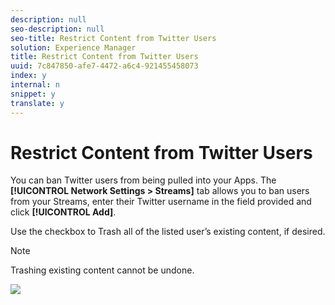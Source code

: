 ```yaml
---
description: null
seo-description: null
seo-title: Restrict Content from Twitter Users
solution: Experience Manager
title: Restrict Content from Twitter Users
uuid: 7c847850-afe7-4472-a6c4-921455458073
index: y
internal: n
snippet: y
translate: y
---
```


# Restrict Content from Twitter Users

You can ban Twitter users from being pulled into your Apps. The **[!UICONTROL  Network Settings > Streams]** tab allows you to ban users from your Streams, enter their Twitter username in the field provided and click **[!UICONTROL  Add]**.

Use the checkbox to Trash all of the listed user’s existing content, if desired. 

>[!NOTE]
>
>Trashing existing content cannot be undone.

![](assets/SettingsStreams-1024x395.png)

